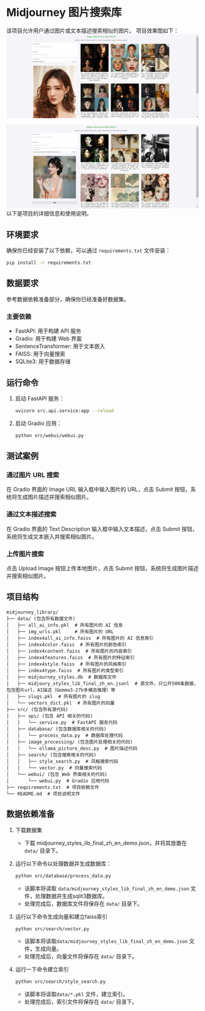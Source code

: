 # Midjourney 图片搜索库

该项目允许用户通过图片或文本描述搜索相似的图片。
项目效果图如下：
![](./data/img/pic1.png)

![](./data/img/pic2.png)
以下是项目的详细信息和使用说明。

## 环境要求
确保你已经安装了以下依赖，可以通过 `requirements.txt` 文件安装：
```bash
pip install -r requirements.txt
```
## 数据要求
参考数据依赖准备部分，确保你已经准备好数据集。

### 主要依赖
- FastAPI: 用于构建 API 服务
- Gradio: 用于构建 Web 界面
- SentenceTransformer: 用于文本嵌入
- FAISS: 用于向量搜索
- SQLite3: 用于数据存储

## 运行命令
1. 启动 FastAPI 服务：
   ```bash
   uvicorn src.api.service:app --reload
   ```

2. 启动 Gradio 应用：
   ```bash
   python src/webui/webui.py
   ```

## 测试案例
### 通过图片 URL 搜索
在 Gradio 界面的 Image URL 输入框中输入图片的 URL，点击 Submit 按钮，系统将生成图片描述并搜索相似图片。

### 通过文本描述搜索
在 Gradio 界面的 Text Description 输入框中输入文本描述，点击 Submit 按钮，系统将生成文本嵌入并搜索相似图片。

### 上传图片搜索
点击 Upload Image 按钮上传本地图片，点击 Submit 按钮，系统将生成图片描述并搜索相似图片。

## 项目结构
   
   ```
   midjourney_library/
   ├── data/ (包含所有数据文件)
   │   ├── all_ai_info.pkl  # 所有图片的 AI 信息
   │   ├── img_urls.pkl     # 所有图片的 URL
   │   ├── index4all_ai_info.faiss  # 所有图片的 AI 信息索引
   │   ├── index4color.faiss  # 所有图片的颜色索引
   │   ├── index4content.faiss  # 所有图片的内容索引
   │   ├── index4features.faiss  # 所有图片的特征索引
   │   ├── index4style.faiss  # 所有图片的风格索引
   │   ├── index4type.faiss  # 所有图片的类型索引
   │   ├── midjourney_styles.db  # 数据库文件
   │   ├── midjoury_styles_lib_final_zh_en.jsonl  # 源文件，只公开500条数据，包含图片url，AI描述（Gemma3-27b多模态推理）等
   │   ├── slugs.pkl  # 所有图片的 slug
   │   └── vectors_dict.pkl  # 所有图片的向量
   ├── src/ (包含所有源代码)
   │   ├── api/ (包含 API 相关的代码)
   │   │   └── service.py  # FastAPI 服务代码
   │   ├── database/ (包含数据库相关的代码)
   │   │   └── process_data.py  # 数据库处理代码
   │   ├── image_processing/ (包含图片处理相关的代码)
   │   │   └── ollama_picture_desc.py  # 图片描述代码
   │   ├── search/ (包含搜索相关的代码)
   │   │   ├── style_search.py  # 风格搜索代码
   │   │   └── vector.py  # 向量搜索代码
   │   └── webui/ (包含 Web 界面相关的代码)
   │       └── webui.py  # Gradio 应用代码
   ├── requirements.txt  # 项目依赖文件
   └── README.md  # 项目说明文件
   ```

## 数据依赖准备
1. 下载数据集
   - 下载 midjourney_styles_lib_final_zh_en_demo.json，并将其放置在 `data/` 目录下。

2. 运行以下命令以处理数据并生成数据库：
   ```bash
   python src/database/process_data.py
   ```
    - 该脚本将读取 `data/midjourney_styles_lib_final_zh_en_demo.json` 文件，处理数据并生成sqlit3数据库。
    - 处理完成后，数据库文件将保存在 `data/` 目录下。
3. 运行以下命令生成向量和建立faiss索引
   ```bash
   python src/search/vector.py
   ```
    - 该脚本将读取`data/midjourney_styles_lib_final_zh_en_demo.json` 文件，生成向量。
    - 处理完成后，向量文件将保存在 `data/` 目录下。
4. 运行一下命令建立索引
   ```bash
   python src/search/style_search.py
   ```
    - 该脚本将读取`data/*.pkl` 文件，建立索引。
    - 处理完成后，索引文件将保存在 `data/` 目录下。



